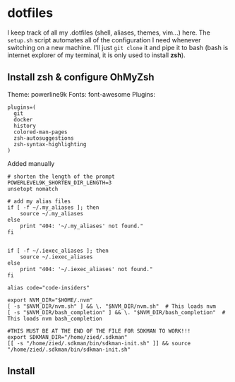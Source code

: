 # dotfiles
I keep track of all my .dotfiles (shell, aliases, themes, vim...) here.
The `setup.sh` script automates all of the configuration I need whenever switching
on a new machine. I'll just `git clone` it and pipe it to bash (bash is internet explorer
of my terminal, it is only used to install **zsh**).

## Install zsh & configure OhMyZsh

Theme: powerline9k
Fonts: font-awesome
Plugins:
```
plugins=(
  git
  docker
  history
  colored-man-pages
  zsh-autosuggestions
  zsh-syntax-highlighting
)
```

Added manually
```
# shorten the length of the prompt
POWERLEVEL9K_SHORTEN_DIR_LENGTH=3
unsetopt nomatch

# add my alias files
if [ -f ~/.my_aliases ]; then
    source ~/.my_aliases
else
    print "404: '~/.my_aliases' not found."
fi


if [ -f ~/.iexec_aliases ]; then
    source ~/.iexec_aliases
else
    print "404: '~/.iexec_aliases' not found."
fi

alias code="code-insiders"

export NVM_DIR="$HOME/.nvm"
[ -s "$NVM_DIR/nvm.sh" ] && \. "$NVM_DIR/nvm.sh"  # This loads nvm
[ -s "$NVM_DIR/bash_completion" ] && \. "$NVM_DIR/bash_completion"  # This loads nvm bash_completion

#THIS MUST BE AT THE END OF THE FILE FOR SDKMAN TO WORK!!!
export SDKMAN_DIR="/home/zied/.sdkman"
[[ -s "/home/zied/.sdkman/bin/sdkman-init.sh" ]] && source "/home/zied/.sdkman/bin/sdkman-init.sh"

```

## Install